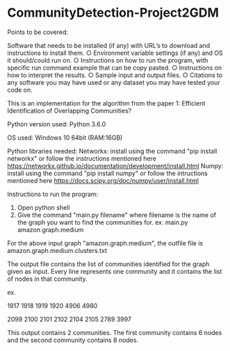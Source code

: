 # CommunityDetection-Project2GDM
Points to be covered:


Software that needs to be installed (if any) with URL’s to download and
instructions to install them.
○ Environment variable settings (if any) and OS it should/could run on.
○ Instructions on how to run the program, with specific run command example that
can be copy pasted.
○ Instructions on how to interpret the results.
○ Sample input and output files.
○ Citations to any software you may have used or any dataset you may have tested
your code on.


This is an implementation for the algorithm from the paper 1: Efficient Identification of Overlapping
Communities?

Python version used: Python 3.6.0

OS used: Windows 10 64bit (RAM:16GB)

Python libraries needed:
Networkx: install using the command "pip install networkx" or follow the instructions mentioned here https://networkx.github.io/documentation/development/install.html
Numpy: install using the command "pip install numpy" or follow the intructions mentioned here https://docs.scipy.org/doc/numpy/user/install.html

Instructions to run the program:
1. Open python shell
2. Give the command "main.py filename" where filename is the name of the graph you want to find the communities for.
   ex. main.py amazon.graph.medium

For the above input graph "amazon.graph.medium", the outfile file is amazon.graph.medium.clusters.txt

The output file contains the list of communities identified for the graph given as input.
Every line represents one community and it contains the list of nodes in that community.

ex. 

1917 1918 1919 1920 4906 4980 

2099 2100 2101 2102 2104 2105 2789 3997 

This output contains 2 communities. The first community contains 6 nodes and the second community contains 8 nodes.
